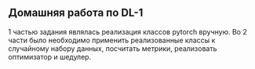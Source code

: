 Домашняя работа по DL-1
----
1 частью задания являлась реализация классов pytorch вручную. 
Во 2 части было необходимо применить реализованные классы к случайному набору данных, посчитать метрики, реализовать оптимизатор и шедулер. 
